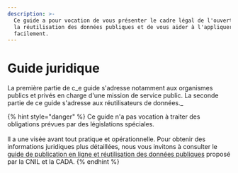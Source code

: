 ```yaml
---
description: >-
  Ce guide a pour vocation de vous présenter le cadre légal de l'ouverture et de
  la réutilisation des données publiques et de vous aider à l'appliquer
  facilement.
---
```


# Guide juridique

La première partie de c_e guide s'adresse notamment aux organismes publics et privés en charge d'une mission de service public. La seconde partie de ce guide s'adresse aux réutilisateurs de données._

{% hint style="danger" %}
Ce guide n'a pas vocation à traiter des obligations prévues par des législations spéciales.\
\
Il a une visée avant tout pratique et opérationnelle. Pour obtenir des informations juridiques plus détaillées, nous vous invitons à consulter le [guide de publication en ligne et réutilisation des données publiques](https://www.cnil.fr/fr/publication-en-ligne-et-reutilisation-des-donnees-publiques-open-data) proposé par la CNIL et la CADA.
{% endhint %}
